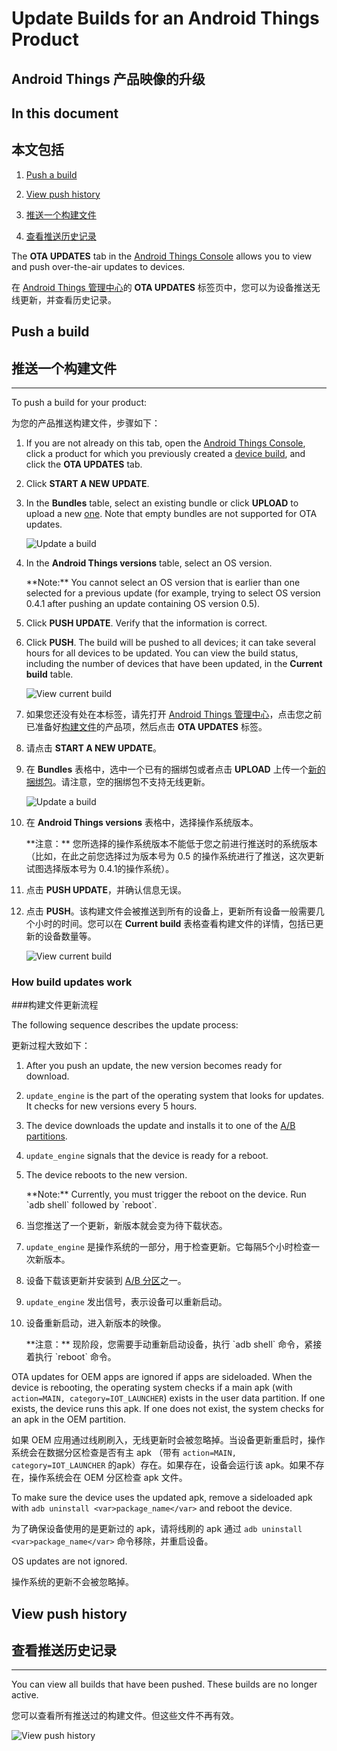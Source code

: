 # Update Builds for an Android Things Product

## Android Things 产品映像的升级

## In this document

## 本文包括

1.  [Push a build](#push-a-build)
2.  [View push history](#view-all-updates)


1. [推送一个构建文件](#推送一个构建文件)
2. [查看推送历史记录](#查看推送历史记录)

The **OTA UPDATES** tab in the [Android Things Console](https://partner.android.com/things/console) allows you to view and push over-the-air updates to devices.

在 [Android Things 管理中心](https://partner.android.com/things/console)的 **OTA UPDATES** 标签页中，您可以为设备推送无线更新，并查看历史记录。

## Push a build

## 推送一个构建文件

* * *

To push a build for your product:

为您的产品推送构建文件，步骤如下：

1.  If you are not already on this tab, open the [Android Things Console](https://partner.android.com/things/console), click a product for which you previously created a [device build](https://developer.android.google.cn/things/console/build.html), and click the **OTA UPDATES** tab.

2.  Click **START A NEW UPDATE**.

3.  In the **Bundles** table, select an existing bundle or click **UPLOAD** to upload a new [one](https://developer.android.google.cn/things/console/app_bundle.html). Note that empty bundles are not supported for OTA updates.

    ![Update a
    build](https://developer.android.google.cn/things/images/console/update_push.png)

4.  In the **Android Things versions** table, select an OS version.

    <aside class="note">**Note:** <span>You cannot select an OS version that is earlier than one selected for a previous update (for example, trying to select OS version 0.4.1 after pushing an update containing OS version 0.5).</span></aside>

5.  Click **PUSH UPDATE**. Verify that the information is correct.

6.  Click **PUSH**. The build will be pushed to all devices; it can take several hours for all devices to be updated. You can view the build status, including the number of devices that have been updated, in the **Current build** table.

    ![View current
    build](https://developer.android.google.cn/things/images/console/current_build_list.png)



1. 如果您还没有处在本标签，请先打开 [Android Things 管理中心](https://partner.android.com/things/console)，点击您之前已准备好[构建文件](https://developer.android.google.cn/things/console/build.html)的产品项，然后点击 **OTA UPDATES** 标签。

2. 请点击 **START A NEW UPDATE**。

3. 在 **Bundles** 表格中，选中一个已有的捆绑包或者点击 **UPLOAD** 上传一个[新的捆绑包](https://developer.android.google.cn/things/console/app_bundle.html)。请注意，空的捆绑包不支持无线更新。

   ![Update a
   build](https://developer.android.google.cn/things/images/console/update_push.png)

4. 在 **Android Things versions** 表格中，选择操作系统版本。

   <aside class="note">**注意：** <span>您所选择的操作系统版本不能低于您之前进行推送时的系统版本（比如，在此之前您选择过为版本号为 0.5 的操作系统进行了推送，这次更新试图选择版本号为 0.4.1的操作系统）。</span></aside>

5. 点击 **PUSH UPDATE**，并确认信息无误。

6. 点击 **PUSH**。该构建文件会被推送到所有的设备上，更新所有设备一般需要几个小时的时间。您可以在 **Current build** 表格查看构建文件的详情，包括已更新的设备数量等。

   ![View current
   build](https://developer.android.google.cn/things/images/console/current_build_list.png)

### How build updates work

###构建文件更新流程

The following sequence describes the update process:

更新过程大致如下：

1.  After you push an update, the new version becomes ready for download.

2.  `update_engine` is the part of the operating system that looks for updates. It checks for new versions every 5 hours.

3.  The device downloads the update and installs it to one of the [A/B partitions](https://source.android.google.cn/devices/tech/ota/ab_updates).

4.  `update_engine` signals that the device is ready for a reboot.

5.  The device reboots to the new version.

    <aside class="note">**Note:** <span>Currently, you must trigger the reboot on the device. Run `adb shell` followed by `reboot`.</span></aside>



1. 当您推送了一个更新，新版本就会变为待下载状态。

2. `update_engine` 是操作系统的一部分，用于检查更新。它每隔5个小时检查一次新版本。

3. 设备下载该更新并安装到 [A/B 分区](https://source.android.google.cn/devices/tech/ota/ab_updates)之一。

4. `update_engine` 发出信号，表示设备可以重新启动。

5. 设备重新启动，进入新版本的映像。

   <aside class="note">**注意：** <span>现阶段，您需要手动重新启动设备，执行 `adb shell` 命令，紧接着执行 `reboot` 命令。</span></aside>

OTA updates for OEM apps are ignored if apps are sideloaded. When the device is rebooting, the operating system checks if a main apk (with `action=MAIN, category=IOT_LAUNCHER`) exists in the user data partition. If one exists, the device runs this apk. If one does not exist, the system checks for an apk in the OEM partition.

如果 OEM 应用通过线刷刷入，无线更新时会被忽略掉。当设备更新重启时，操作系统会在数据分区检查是否有主 apk （带有 `action=MAIN, category=IOT_LAUNCHER` 的apk）存在。如果存在，设备会运行该 apk。如果不存在，操作系统会在 OEM 分区检查 apk 文件。

To make sure the device uses the updated apk, remove a sideloaded apk with `adb uninstall <var>package_name</var>` and reboot the device.

为了确保设备使用的是更新过的 apk，请将线刷的 apk 通过 `adb uninstall <var>package_name</var>` 命令移除，并重启设备。

OS updates are not ignored.

操作系统的更新不会被忽略掉。

## View push history

## 查看推送历史记录

* * *

You can view all builds that have been pushed. These builds are no longer active.

您可以查看所有推送过的构建文件。但这些文件不再有效。

![View push
history](https://developer.android.google.cn/things/images/console/update_build_list.png)

